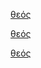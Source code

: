 

<a href="https://bible.fhl.net/new/s.php?N=0&k=02168&m=" target="_blank">θεός</a>  


<a href="https://bible.fhl.net/new/s.php?N=0&k=02168&m=" target="_blank">θεός</a>  


<a href="https://bible.fhl.net/new/s.php?N=0&k=02168&m=" target="_blank">θεός</a>
